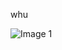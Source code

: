 whu

![Image 1](https://files.e5n.cc/media_attachments/files/114/447/684/644/477/197/original/e482b9efe048f69f.jpg)